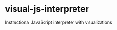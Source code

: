 visual-js-interpreter
=====================

Instructional JavaScript interpreter with visualizations

